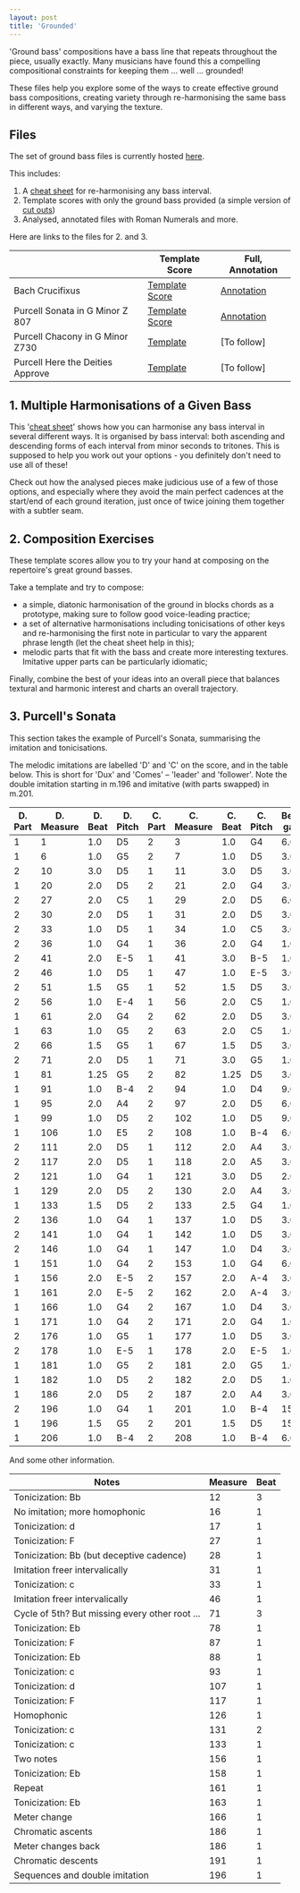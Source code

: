 ```yaml
---
layout: post
title: 'Grounded'
---
```


'Ground bass' compositions have a bass line that repeats throughout the piece, usually exactly.
Many musicians have found this a compelling compositional constraints for keeping them ... well ... grounded!

These files help you explore some of the ways to create effective ground bass compositions, creating variety through re-harmonising the same bass in different ways, and varying the texture.

## Files

The set of ground bass files is currently hosted [here](https://musescore.com/user/30425053/sets/5098686).

This includes:
1. A [cheat sheet](https://musescore.com/user/30425053/scores/5438725) for re-harmonising any bass interval.
2. Template scores with only the ground bass provided (a simple version of [cut outs](../cut-outs/index.md))
3. Analysed, annotated files with Roman Numerals and more.

Here are links to the files for 2. and 3.

||Template Score|Full, Annotation|
|---|---|---|
|Bach Crucifixus|[Template Score](https://musescore.com/user/30425053/scores/5438707)|[Annotation](https://musescore.com/user/30425053/scores/5449066)
|Purcell Sonata in G Minor Z 807|[Template Score](https://musescore.com/user/30425053/scores/5438719)|[Annotation](https://musescore.com/user/30425053/scores/5458295)
|Purcell Chacony in G Minor Z730|[Template](https://musescore.com/user/30425053/scores/5438710)|[To follow]
|Purcell Here the Deities Approve|[Template](https://musescore.com/user/30425053/scores/5438713)|[To follow]

## 1. Multiple Harmonisations of a Given Bass

This '[cheat sheet](https://musescore.com/user/30425053/scores/5438725)' shows how you can harmonise any bass interval in several different ways. It is organised by bass interval: both ascending and descending forms of each interval from minor seconds to tritones. This is supposed to help you work out your options - you definitely don't need to use all of these!

Check out how the analysed pieces make judicious use of a few of those options, and especially where they avoid the main perfect cadences at the start/end of each ground iteration, just once of twice joining them together with a subtler seam.

## 2. Composition Exercises

These template scores allow you to try your hand at composing on the repertoire's great ground basses.

Take a template and try to compose:
- a simple, diatonic harmonisation of the ground in blocks chords as a prototype, making sure to follow good voice-leading practice;
- a set of alternative harmonisations including tonicisations of other keys and re-harmonising the first note in particular to vary the apparent phrase length (let the cheat sheet help in this);
- melodic parts that fit with the bass and create more interesting textures. Imitative upper parts can be particularly idiomatic;

Finally, combine the best of your ideas into an overall piece that balances textural and harmonic interest and charts an overall trajectory.

## 3. Purcell's Sonata

This section takes the example of Purcell's Sonata, summarising the imitation and tonicisations.

The melodic imitations are labelled 'D' and 'C' on the score, and in the table below. This is short for 'Dux' and 'Comes' – 'leader' and 'follower'. Note the double imitation starting in m.196 and imitative (with parts swapped) in m.201.

| D. Part | D. Measure | D. Beat | D. Pitch | C. Part | C. Measure | C. Beat | C. Pitch | Beat gap | Pitch interval |
|---|---|---|---|---|---|---|---|---|---|
|1|1|1.0|D5|2|3|1.0|G4|6.0|P5|
|1|6|1.0|G5|2|7|1.0|D5|3.0|P4|
|2|10|3.0|D5|1|11|3.0|D5|3.0|P1|
|1|20|2.0|D5|2|21|2.0|G4|3.0|P5|
|2|27|2.0|C5|1|29|2.0|D5|6.0|M2|
|2|30|2.0|D5|1|31|2.0|D5|3.0|P1|
|2|33|1.0|D5|1|34|1.0|C5|3.0|M2|
|2|36|1.0|G4|1|36|2.0|G4|1.0|P1|
|2|41|2.0|E-5|1|41|3.0|B-5|1.0|P5|
|2|46|1.0|D5|1|47|1.0|E-5|3.0|m2|
|2|51|1.5|G5|1|52|1.5|D5|3.0|P4|
|2|56|1.0|E-4|1|56|2.0|C5|1.0|M6|
|1|61|2.0|G4|2|62|2.0|D5|3.0|P5|
|1|63|1.0|G5|2|63|2.0|C5|1.0|P5|
|2|66|1.5|G5|1|67|1.5|D5|3.0|P4|
|2|71|2.0|D5|1|71|3.0|G5|1.0|P4|
|1|81|1.25|G5|2|82|1.25|D5|3.0|P4|
|1|91|1.0|B-4|2|94|1.0|D4|9.0|m6|
|1|95|2.0|A4|2|97|2.0|D5|6.0|P4|
|1|99|1.0|D5|2|102|1.0|D5|9.0|P1|
|1|106|1.0|E5|2|108|1.0|B-4|6.0|A4|
|2|111|2.0|D5|1|112|2.0|A4|3.0|P4|
|2|117|2.0|D5|1|118|2.0|A5|3.0|P5|
|2|121|1.0|G4|1|121|3.0|D5|2.0|P5|
|1|129|2.0|D5|2|130|2.0|A4|3.0|P4|
|1|133|1.5|D5|2|133|2.5|G4|1.0|P5|
|2|136|1.0|G4|1|137|1.0|D5|3.0|P5|
|2|141|1.0|G4|1|142|1.0|D5|3.0|P5|
|2|146|1.0|G4|1|147|1.0|D4|3.0|P4|
|1|151|1.0|G4|2|153|1.0|G4|6.0|P1|
|1|156|2.0|E-5|2|157|2.0|A-4|3.0|P5|
|1|161|2.0|E-5|2|162|2.0|A-4|3.0|P5|
|1|166|1.0|G4|2|167|1.0|D4|3.0|P4|
|1|171|1.0|G4|2|171|2.0|G4|1.0|P1|
|2|176|1.0|G5|1|177|1.0|D5|3.0|P4|
|2|178|1.0|E-5|1|178|2.0|E-5|1.0|P1|
|1|181|1.0|G5|2|181|2.0|G5|1.0|P1|
|1|182|1.0|D5|2|182|2.0|D5|1.0|P1|
|1|186|2.0|D5|2|187|2.0|A4|3.0|P4|
|2|196|1.0|G4|1|201|1.0|B-4|15.0|m3|
|1|196|1.5|G5|2|201|1.5|D5|15.0|P5|
|1|206|1.0|B-4|2|208|1.0|B-4|6.0|P1|

And some other information.

| Notes | Measure | Beat |
|---|---|---|
|Tonicization: Bb|12|3|
|No imitation; more homophonic|16|1|
|Tonicization: d|17|1|
|Tonicization: F|27|1|
|Tonicization: Bb (but deceptive cadence)|28|1|
|Imitation freer intervalically|31|1|
|Tonicization: c|33|1|
|Imitation freer intervalically|46|1|
|Cycle of 5th? But missing every other root ...|71|3|
|Tonicization: Eb|78|1|
|Tonicization: F|87|1|
|Tonicization: Eb|88|1|
|Tonicization: c|93|1|
|Tonicization: d|107|1|
|Tonicization: F|117|1|
|Homophonic|126|1|
|Tonicization: c|131|2|
|Tonicization: c|133|1|
|Two notes|156|1|
|Tonicization: Eb|158|1|
|Repeat|161|1|
|Tonicization: Eb|163|1|
|Meter change|166|1|
|Chromatic ascents|186|1|
|Meter changes back|186|1|
|Chromatic descents|191|1|
|Sequences and double imitation|196|1|
